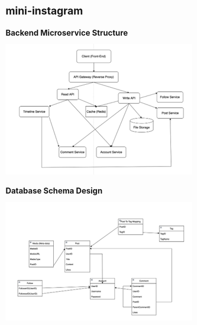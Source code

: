# mini-instagram

## Backend Microservice Structure

![backend-structure](markdown-resources/backend-structure.png)

## Database Schema Design

![db-schema](markdown-resources/db-design.png)

